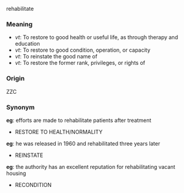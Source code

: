 rehabilitate
### Meaning
+ _vt_: To restore to good health or useful life, as through therapy and education
+ _vt_: To restore to good condition, operation, or capacity
+ _vt_: To reinstate the good name of
+ _vt_: To restore the former rank, privileges, or rights of

### Origin

ZZC

### Synonym

__eg__: efforts are made to rehabilitate patients after treatment

+ RESTORE TO HEALTH/NORMALITY

__eg__: he was released in 1960 and rehabilitated three years later

+ REINSTATE

__eg__: the authority has an excellent reputation for rehabilitating vacant housing

+ RECONDITION


